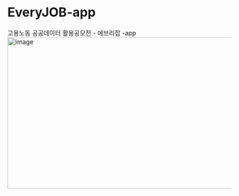 # EveryJOB-app
고용노동 공공데이터 활용공모전 - 에브리잡 -app
<img width="582" height="341" alt="image" src="https://github.com/user-attachments/assets/a65f291d-8149-4f5e-a78a-2814a8e98512" />
